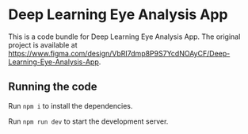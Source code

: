 
  # Deep Learning Eye Analysis App

  This is a code bundle for Deep Learning Eye Analysis App. The original project is available at https://www.figma.com/design/VbRI7dmp8P9S7YcdNOAyCF/Deep-Learning-Eye-Analysis-App.

  ## Running the code

  Run `npm i` to install the dependencies.

  Run `npm run dev` to start the development server.
  